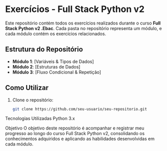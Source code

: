 # Exercícios - Full Stack Python v2

Este repositório contém todos os exercícios realizados durante o curso **Full Stack Python v2 .Ebac**. Cada pasta no repositório representa um módulo, e cada módulo contém os exercícios relacionados.

## Estrutura do Repositório

- **Módulo 1**: [Variáveis & Tipos de Dados]
- **Módulo 2**: [Estruturas de Dados]
- **Módulo 3**: [Fluxo Condicional & Repetição]

## Como Utilizar

1. Clone o repositório:
   ```bash
   git clone https://github.com/seu-usuario/seu-repositorio.git

Tecnologias Utilizadas
Python 3.x

Objetivo
O objetivo deste repositório é acompanhar e registrar meu progresso ao longo do curso Full Stack Python v2, consolidando os conhecimentos adquiridos e aplicando as habilidades desenvolvidas em cada módulo.
